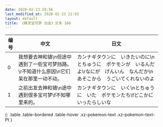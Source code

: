 ```yaml
---
date: 2020-02-23 20:56
last_modified_at: 2020-02-23 22:03
layout: default
title: 《精灵宝可梦 白金》文本 160
---
```

| 编号 | 中文 | 日文 |
| ---- | ---- | ---- |
| 0 | 我想要去神和镇\n但途中遇到了一些宝可梦挡路。\r不知道什么原因\n它们呆在那里一动不动。 | カンナギタウンに　いきたいのに\nとちゅうに　ポケモンが　いるんだよ\rなにが　げんいん　なんだか\nあそこから　うごいてくれないのよ |
| 1 | 之前出发去神和镇\n途中遇到很多宝可梦\f不知哪里来的。 | カンナギタウンに　いく\nとちゅうに　いた　ポケモンたち\fどこかに　いったらしいな |
{: .table .table-bordered .table-hover .xz-pokemon-text .xz-pokemon-text-Pt }